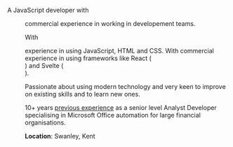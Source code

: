 <script>
  import Basics from '@lib/basics.svelte'
  import DD from '@lib/date-distance.svelte'
</script>

<article class='all-prose'>

A JavaScript developer with <DD date="2018-03-14" /> commercial
experience in working in developement teams.

With <DD date="2016-06-15" /> experience in using JavaScript, HTML and
CSS. With commercial experience in using frameworks like React
(<DD date="2017-05-20" />) and Svelte (<DD date="2021-04-06" />).

Passionate about using modern technology and very keen to improve on
existing skills and to learn new ones.

10+ years [previous experience](./non-webdev-exp) as a senior level
Analyst Developer specialising in Microsoft Office automation for
large financial organisations.

**Location**: Swanley, Kent

</article>
